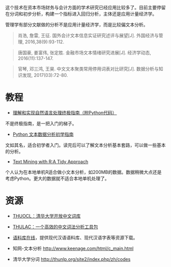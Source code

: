 这个技术在资本市场财务与会计方面的学术研究已经应用比较多了。目前主要停留在分词和初步分析，构建一个指标进入回归分析，主体还是应用计量经济学。

管理学有部分文献做的分析不是应用计量经济学，而是比较偏文本分析。

> 肖浩, 詹雷, 王征. 国外会计文本信息实证研究述评与展望[J]. 外国经济与管理, 2016,38(9):93-112.

> 唐国豪, 姜富伟, 张定胜. 金融市场文本情绪研究进展[J]. 经济学动态, 2016(11):137-147.

> 官琴, 邓三鸿, 王昊. 中文文本聚类常用停用词表对比研究[J]. 数据分析与知识发现, 2017(03):72-80.


# 教程

- [理解和实现自然语言处理终极指南（附Python代码）](https://www.jiqizhixin.com/articles/2017-02-16)

不是终极指南，是一把入门的梯子。

- [Python 文本数据分析初学指南](https://www.gitbook.com/book/datartisan/begining-text-mining-with-python/details)

文如其名，适合初学者入门。读完后可以了解文本分析基本套路，可以做一些基本的分析。

- [Text Mining with R:A Tidy Approach](https://www.tidytextmining.com)

个人认为在本地单机R适合做小文本分析，如200MB的数据。数据稍微大点还是考虑Python。更大的数据就不适合本地单机处理了。



# 资源
- [THUOCL：清华大学开放中文词库](http://thuocl.thunlp.org)
- [THULAC：一个高效的中文词法分析工具包](http://thulac.thunlp.org)
- [语料库在线](http://www.aihanyu.org/cncorpus/Resources.aspx)，提供现代汉语语料库、现代汉语字表等资源下载。

- 知网-文本分析
http://www.keenage.com/html/c_main.html

- 清华大学分词
http://thunlp.org/site2/index.php/zh/codes
